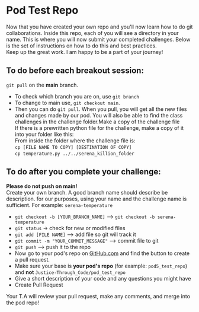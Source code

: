 # Pod Test Repo

Now that you have created your own repo and you'll now learn how to do git collaborations. Inside this repo, each of you will see a directory in your name. This is where you will now submit your completed challenges. Below is the set of instructions on how to do this and best practices.  
Keep up the great work. I am happy to be a part of your journey!

## To do before each breakout session:

`git pull`  on the  **main**  branch.  

-   To check which branch you are on, use  `git branch`
-   To change to main use,  `git checkout main`.
-   Then you can do  `git pull`.
When you pull, you will get all the new files and changes made by our pod. You will also be able to find the class challenges in the challenge folder.Make a copy of the challenge file  
If there is a prewritten python file for the challenge, make a copy of it into your folder like this:  
From inside the folder where the challenge file is:  
`cp [FILE NAME TO COPY] [DESTINATION OF COPY]`  
`cp temperature.py ../../serena_killion_folder`

## To do after you complete your challenge:

**Please do not push on main!**  
Create your own branch. A good branch name should describe be description. for our purposes, using your name and the challenge name is sufficient. For example:  `serena-temperature`  

-   `git checkout -b [YOUR_BRANCH_NAME]`  -->  `git checkout -b serena-temperature`
-   `git status`  -> check for new or modified files
-   `git add [FILE NAME]`  --> add file so git will track it
-   `git commit -m "YOUR_COMMIT_MESSAGE"`  --> commit file to git
-   `git push`  --> push it to the repo
-   Now go to your pod's repo on  [GitHub.com](http://github.com/)  and find the button to create a pull request.
-   Make sure your base is  **your pod's repo**  (for example:  `pod5_test_repo`) and  **not**  `Justice-Through_Code/pod_test_repo`
-   Give a short description of your code and any questions you might have
-   Create Pull Request

Your T.A will review your pull request, make any comments, and merge into the pod repo!
